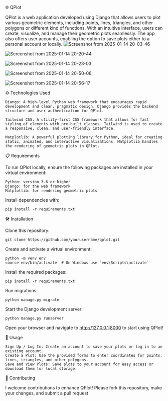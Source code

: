 🌐 QPlot

QPlot is a web application developed using Django that allows users to plot various geometric elements, including points, lines, triangles, and other polygons or different kind of functions. With an intuitive interface, users can create, visualize, and manage their geometric plots seamlessly. The app also offers user accounts, enabling the option to save plots either to a personal account or locally.
![Screenshot from 2025-01-14 20-03-46](https://github.com/user-attachments/assets/38af7af1-0f44-465f-9b66-d2edd10c113d)

![Screenshot from 2025-01-14 20-20-44](https://github.com/user-attachments/assets/46a130da-5a57-4d00-9d1a-a29e7ba90698)

![Screenshot from 2025-01-14 20-23-03](https://github.com/user-attachments/assets/924c627a-7679-4c6b-a1d4-47306ac1a3fa)

![Screenshot from 2025-01-14 20-50-06](https://github.com/user-attachments/assets/26c35ca2-dacf-4298-bbe8-8ac8ddd073ed)

![Screenshot from 2025-01-14 20-56-17](https://github.com/user-attachments/assets/330e56cc-e84b-4a33-b9b7-e58153ce28b3)

⚙️ Technologies Used

    Django: A high-level Python web framework that encourages rapid development and clean, pragmatic design. Django provides the backend structure and user authentication for QPlot.

    Tailwind CSS: A utility-first CSS framework that allows for fast styling of elements with pre-built classes. Tailwind is used to create a responsive, clean, and user-friendly interface.

    Matplotlib: A powerful plotting library for Python, ideal for creating static, animated, and interactive visualizations. Matplotlib handles the rendering of geometric plots in QPlot.

📋 Requirements

To run QPlot locally, ensure the following packages are installed in your virtual environment:

    Python: version 3.6 or higher
    Django: for the web framework
    Matplotlib: for rendering geometric plots

Install dependencies with:

    pip install -r requirements.txt

🛠 Installation

Clone this repository:

    git clone https://github.com/yourusername/qplot.git

Create and activate a virtual environment:

    python -m venv env
    source env/bin/activate  # On Windows use `env\Scripts\activate`

Install the required packages:

    pip install -r requirements.txt

Run migrations:

    python manage.py migrate

Start the Django development server:

    python manage.py runserver

Open your browser and navigate to http://127.0.0.1:8000 to start using QPlot!

🚀 Usage

    Sign Up / Log In: Create an account to save your plots or log in to an existing account.
    Create a Plot: Use the provided forms to enter coordinates for points, lines, triangles, and other polygons.
    Save and View Plots: Save plots to your account for easy access or download them for local storage.

🤝 Contributing

I welcome contributions to enhance QPlot! Please fork this repository, make your changes, and submit a pull request
